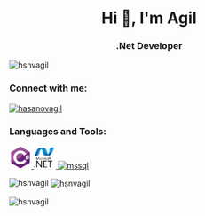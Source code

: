 <h1 align="center">Hi 👋, I'm Agil</h1>
<h3 align="center">.Net Developer</h3>

<p align="left"> <img src="https://komarev.com/ghpvc/?username=hsnvagil&label=Profile%20views&color=0e75b6&style=flat" alt="hsnvagil" /> </p>

<h3 align="left">Connect with me:</h3>
<p align="left">
<a href="https://linkedin.com/in/hasanovagil" target="blank"><img align="center" src="https://raw.githubusercontent.com/rahuldkjain/github-profile-readme-generator/master/src/images/icons/Social/linked-in-alt.svg" alt="hasanovagil" height="30" width="40" /></a>
</p>

<h3 align="left">Languages and Tools:</h3>
<p align="left"> <a href="https://www.w3schools.com/cs/" target="_blank" rel="noreferrer"> <img src="https://raw.githubusercontent.com/devicons/devicon/master/icons/csharp/csharp-original.svg" alt="csharp" width="40" height="40"/> </a> <a href="https://dotnet.microsoft.com/" target="_blank" rel="noreferrer"> <img src="https://raw.githubusercontent.com/devicons/devicon/master/icons/dot-net/dot-net-original-wordmark.svg" alt="dotnet" width="40" height="40"/> </a> <a href="https://www.microsoft.com/en-us/sql-server" target="_blank" rel="noreferrer"> <img src="https://www.svgrepo.com/show/303229/microsoft-sql-server-logo.svg" alt="mssql" width="40" height="40"/> </a> </p>

<p><img align="left" src="https://github-readme-stats.vercel.app/api/top-langs?username=hsnvagil&show_icons=true&locale=en&layout=compact" alt="hsnvagil" /></p>

<p>&nbsp;<img align="center" src="https://github-readme-stats.vercel.app/api?username=hsnvagil&show_icons=true&locale=en" alt="hsnvagil" /></p>

<p><img align="center" src="https://github-readme-streak-stats.herokuapp.com/?user=hsnvagil&" alt="hsnvagil" /></p>

